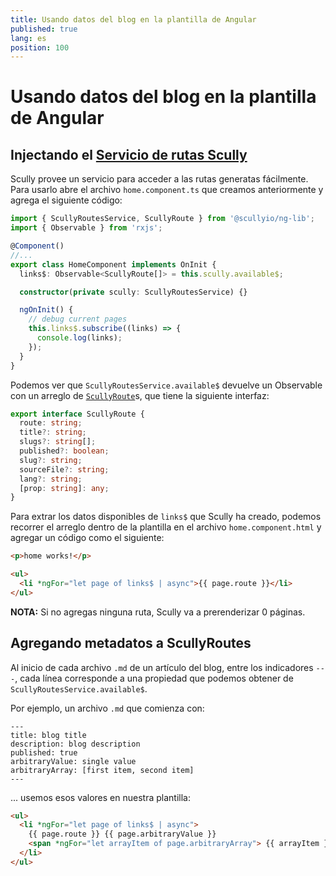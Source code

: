 ```yaml
---
title: Usando datos del blog en la plantilla de Angular
published: true
lang: es
position: 100
---
```


# Usando datos del blog en la plantilla de Angular

## Injectando el [Servicio de rutas Scully](docs/Reference/ngLib/scully-routes-service)

Scully provee un servicio para acceder a las rutas generatas fácilmente. Para usarlo abre el archivo `home.component.ts` que creamos anteriormente y agrega el siguiente código:

```typescript
import { ScullyRoutesService, ScullyRoute } from '@scullyio/ng-lib';
import { Observable } from 'rxjs';

@Component()
//...
export class HomeComponent implements OnInit {
  links$: Observable<ScullyRoute[]> = this.scully.available$;

  constructor(private scully: ScullyRoutesService) {}

  ngOnInit() {
    // debug current pages
    this.links$.subscribe((links) => {
      console.log(links);
    });
  }
}
```

Podemos ver que `ScullyRoutesService.available$` devuelve un Observable con un arreglo de [`ScullyRoute`](https://github.com/scullyio/scully/blob/main/libs/ng-lib/src/lib/route-service/scully-routes.service.ts)s, que tiene la siguiente interfaz:

```typescript
export interface ScullyRoute {
  route: string;
  title?: string;
  slugs?: string[];
  published?: boolean;
  slug?: string;
  sourceFile?: string;
  lang?: string;
  [prop: string]: any;
}
```

Para extrar los datos disponibles de `links$` que Scully ha creado, podemos recorrer el arreglo dentro de la plantilla en el archivo `home.component.html` y agregar un código como el siguiente:

```html
<p>home works!</p>

<ul>
  <li *ngFor="let page of links$ | async">{{ page.route }}</li>
</ul>
```

**NOTA:** Si no agregas ninguna ruta, Scully va a prerenderizar 0 páginas.

## Agregando metadatos a ScullyRoutes

Al inicio de cada archivo `.md` de un artículo del blog, entre los indicadores `---`, cada línea corresponde a una propiedad que podemos obtener de `ScullyRoutesService.available$`.

Por ejemplo, un archivo `.md` que comienza con:

```
---
title: blog title
description: blog description
published: true
arbitraryValue: single value
arbitraryArray: [first item, second item]
---
```

... usemos esos valores en nuestra plantilla:

```html
<ul>
  <li *ngFor="let page of links$ | async">
    {{ page.route }} {{ page.arbitraryValue }}
    <span *ngFor="let arrayItem of page.arbitraryArray"> {{ arrayItem }} </span>
  </li>
</ul>
```
